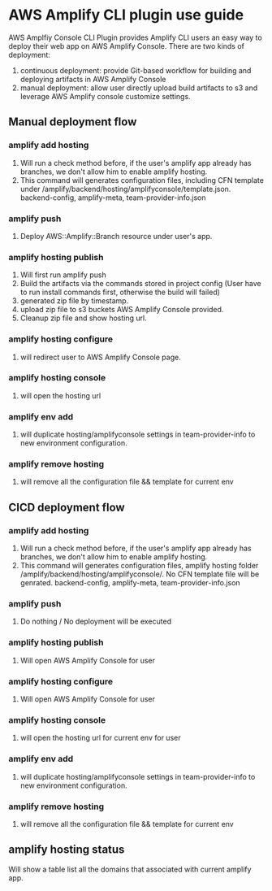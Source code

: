 # AWS Amplify CLI plugin use guide

AWS Amplfiy Console CLI Plugin provides Amplify CLI users an easy way to deploy their web app on AWS Amplify Console. There are two kinds of deployment:

1. continuous deployment: provide Git-based workflow for building and deploying artifacts in AWS Amplify Console
2. manual deployment: allow user directly upload build artifacts to s3 and leverage AWS Amplify console customize settings.

## Manual deployment flow

### amplify add hosting

1. Will run a check method before, if the user's amplify app already has branches, we don't allow him to enable amplify hosting.
2. This command will generates configuration files, including CFN template under /amplify/backend/hosting/amplifyconsole/template.json.
   backend-config, amplify-meta, team-provider-info.json

### amplify push

1. Deploy AWS::Amplify::Branch resource under user's app.

### amplify hosting publish

1. Will first run amplify push
2. Build the artifacts via the commands stored in project config (User have to run install commands first, otherwise the build will failed)
3. generated zip file by timestamp.
4. upload zip file to s3 buckets AWS Amplify Console provided.
5. Cleanup zip file and show hosting url.

### amplify hosting configure

1.  will redirect user to AWS Amplify Console page.

### amplify hosting console

1. will open the hosting url

### amplify env add

1. will duplicate hosting/amplifyconsole settings in team-provider-info to new environment configuration.

### amplify remove hosting

1. will remove all the configuration file && template for current env

## CICD deployment flow

### amplify add hosting

1. Will run a check method before, if the user's amplify app already has branches, we don't allow him to enable amplify hosting.
2. This command will generates configuration files, amplify hosting folder /amplify/backend/hosting/amplifyconsole/. No CFN template file will be genrated.
   backend-config, amplify-meta, team-provider-info.json

### amplify push

1. Do nothing / No deployment will be executed

### amplify hosting publish

1. Will open AWS Amplify Console for user

### amplify hosting configure

1.  Will open AWS Amplify Console for user

### amplify hosting console

1. will open the hosting url for current env for user

### amplify env add

1. will duplicate hosting/amplifyconsole settings in team-provider-info to new environment configuration.

### amplify remove hosting

1. will remove all the configuration file && template for current env

## amplify hosting status

Will show a table list all the domains that associated with current amplify app.
